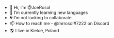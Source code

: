 - 👋 Hi, I’m @JoeRosol
- 🌱 I’m currently learning new languages
- 💔 I’m not looking to collaborate
- 📫 How to reach me - @mrrosol#7222 on Discord
- 🌎 I live in Kielce, Poland

<!---
tecep2137/tecep2137 is a ✨ special ✨ repository because its `README.md` (this file) appears on your GitHub profile.
You can click the Preview link to take a look at your changes.
--->
